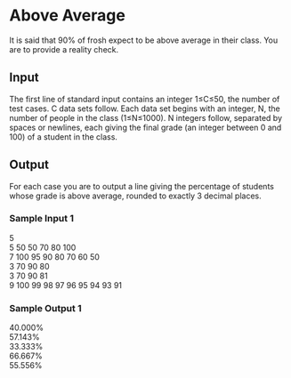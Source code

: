 # Above Average
It is said that 90% of frosh expect to be above average in their class. You are to provide a reality check.
## Input
The first line of standard input contains an integer 1≤C≤50, the number of test cases. C data sets follow. Each data set begins with an integer, N, the number of people in the class (1≤N≤1000). N integers follow, separated by spaces or newlines, each giving the final grade (an integer between 0 and 100) of a student in the class.

## Output
For each case you are to output a line giving the percentage of students whose grade is above average, rounded to exactly 3 decimal places.

### Sample Input 1
5<br>
5 50 50 70 80 100<br>
7 100 95 90 80 70 60 50<br>
3 70 90 80<br>
3 70 90 81<br>
9 100 99 98 97 96 95 94 93 91<br>

### Sample Output 1
40.000%<br>
57.143%<br>
33.333%<br>
66.667%<br>
55.556%<br>
